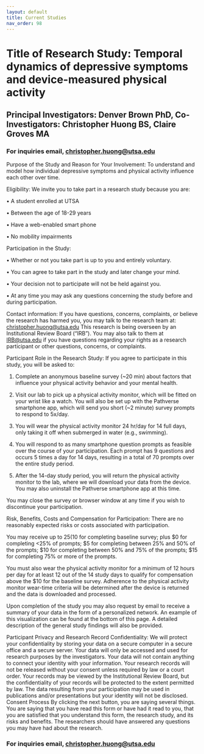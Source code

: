 ```yaml
---
layout: default
title: Current Studies
nav_order: 98
---
```


# Title of Research Study: Temporal dynamics of depressive symptoms and device-measured physical activity
## Principal Investigators: Denver Brown PhD, Co-Investigators: Christopher Huong BS, Claire Groves MA

### For inquiries email, christopher.huong@utsa.edu

Purpose of the Study and Reason for Your Involvement: To understand and model how individual depressive symptoms and physical activity influence each other over time.

Eligibility:
We invite you to take part in a research study because you are:

• A student enrolled at UTSA

• Between the age of 18-29 years

• Have a web-enabled smart phone

• No mobility impairments

Participation in the Study:

• Whether or not you take part is up to you and entirely voluntary.

• You can agree to take part in the study and later change your mind.

• Your decision not to participate will not be held against you.

• At any time you may ask any questions concerning the study before and during participation.

Contact information: If you have questions, concerns, complaints, or believe the research has harmed you, you may talk to the research team at: christopher.huong@utsa.edu
This research is being overseen by an Institutional Review Board (“IRB”). You may also talk to them at IRB@utsa.edu if you have questions regarding your rights as a research participant or other questions, concerns, or complaints.

Participant Role in the Research Study:
If you agree to participate in this study, you will be asked to:

1. Complete an anonymous baseline survey (~20 min) about factors that influence your physical activity behavior and your mental health.

2. Visit our lab to pick up a physical activity monitor, which will be fitted on your wrist like a watch. You will also be set up with the Pathverse smartphone app, which will send you short (~2 minute) survey prompts to respond to 5x/day.

3. You will wear the physical activity monitor 24 hr/day for 14 full days, only taking it off when submerged in water (e.g., swimming).

4. You will respond to as many smartphone question prompts as feasible over the course of your participation. Each prompt has 9 questions and occurs 5 times a day for 14 days, resulting in a total of 70 prompts over the entire study period.

5. After the 14-day study period, you will return the physical activity monitor to the lab, where we will download your data from the device. You may also uninstall the Pathverse smartphone app at this time.

You may close the survey or browser window at any time if you wish to discontinue your participation.

Risk, Benefits, Costs and Compensation for Participation: There are no reasonably expected risks or costs associated with participation.

You may receive up to $25 ($10 for completing baseline survey; plus $0 for completing <25% of prompts; $5 for completing between 25% and 50% of the prompts; $10 for completing between 50% and 75% of the prompts; $15 for completing 75% or more of the prompts.

You must also wear the physical activity monitor for a minimum of 12 hours per day for at least 12 out of the 14 study days to qualify for compensation above the $10 for the baseline survey. Adherence to the physical activity monitor wear-time criteria will be determined after the device is returned and the data is downloaded and processed.

Upon completion of the study you may also request by email to receive a summary of your data in the form of a personalized network. An example of this visualization can be found at the bottom of this page. A detailed description of the general study findings will also be provided.



Participant Privacy and Research Record Confidentiality: We will protect your confidentiality by storing your data on a secure computer in a secure office and a secure server. Your data will only be accessed and used for research purposes by the investigators. Your data will not contain anything to connect your identity with your information. Your research records will not be released without your consent unless required by law or a court order. Your records may be viewed by the Institutional Review Board, but the confidentiality of your records will be protected to the extent permitted by law. The data resulting from your participation may be used in publications and/or presentations but your identity will not be disclosed. Consent Process By clicking the next button, you are saying several things. You are saying that you have read this form or have had it read to you, that you are satisfied that you understand this form, the research study, and its risks and benefits. The researchers should have answered any questions you may have had about the research.

### For inquiries email, christopher.huong@utsa.edu






